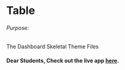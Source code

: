 # Table

###### Purpose:
   The Dashboard Skeletal Theme Files

#### Dear Students, Check out the live app [here](https://kdeepika-brs.github.io/Call-Center/).
